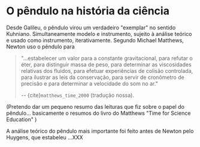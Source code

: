 # O pêndulo na história da ciência

Desde Galileu, o pêndulo virou um verdadeiro "exemplar" no sentido Kuhniano. Simultaneamente modelo e instrumento, sujeito à análise teórico e usado como instrumento, iterativamente. Segundo Michael Matthews, Newton uso o pêndulo para 
> "...estabelecer um valor para a constante gravitacional, para refutar o éter, para distinguir massa de peso, para determinar as viscosidades relativas dos fluidos, para efetuar experiências de colisão controlada, para ilustrar as leis da conservação, para servir de cronômetro de precisão e para determinar a velocidade do som no ar."
>
> -- {cite}`matthews_time_2000` (tradução nossa).

(Pretendo dar um pequeno resumo das leituras que fiz sobre o papel do pêndulo... basicamente o resumos do livro do Matthews "Time for Science Education" )

A análise teórico do pêndulo mais importante foi feito antes de Newton pelo Huygens, que estabeleu ...XXX

